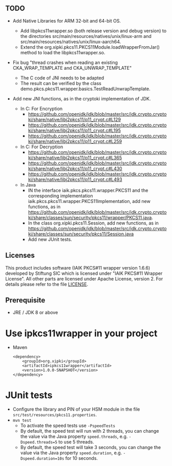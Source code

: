 ## TODO
- Add Native Libraries for ARM 32-bit and 64-bit OS.
  - Add libpkcs11wrapper.so (both release version and debug version) to the directories
    src/main/resources/natives/unix/linux-arm and src/main/resources/natives/unix/linux-aarch64.
  - Extend the org.xipki.pkcs11.PKCS11Module.loadWrapperFromJar() method to load the libpkcs11wrapper.so.

- Fix bug "thread crashes when reading an existing CKA_WRAP_TEMPLATE and CKA_UNWRAP_TEMPLATE"
  - The C code of JNI needs to be adapted
  - The result can be verified by the class demo.pkcs.pkcs11.wrapper.basics.TestReadUnwrapTemplate.

- Add new JNI functions, as in the cryptoki implementation of JDK.
  - In C: For Encryption
    - https://github.com/openjdk/jdk/blob/master/src/jdk.crypto.cryptoki/share/native/libj2pkcs11/p11_crypt.c#L129
    - https://github.com/openjdk/jdk/blob/master/src/jdk.crypto.cryptoki/share/native/libj2pkcs11/p11_crypt.c#L195
    - https://github.com/openjdk/jdk/blob/master/src/jdk.crypto.cryptoki/share/native/libj2pkcs11/p11_crypt.c#L259
  - In C: For Decryption
    - https://github.com/openjdk/jdk/blob/master/src/jdk.crypto.cryptoki/share/native/libj2pkcs11/p11_crypt.c#L365
    - https://github.com/openjdk/jdk/blob/master/src/jdk.crypto.cryptoki/share/native/libj2pkcs11/p11_crypt.c#L430
    - https://github.com/openjdk/jdk/blob/master/src/jdk.crypto.cryptoki/share/native/libj2pkcs11/p11_crypt.c#L493
  - In Java
    - IN the interface iaik.pkcs.pkcs11.wrapper.PKCS11 and the corresponding implementation 
      iaik.pkcs.pkcs11.wrapper.PKCS11Implementation, add new functions, as in 
      https://github.com/openjdk/jdk/blob/master/src/jdk.crypto.cryptoki/share/classes/sun/security/pkcs11/wrapper/PKCS11.java.
    - In the class org.xipki.pkcs11.Session, add new functions, as in 
      https://github.com/openjdk/jdk/blob/master/src/jdk.crypto.cryptoki/share/classes/sun/security/pkcs11/Session.java
    - Add new JUnit tests.

## Licenses
This product includes software (IAIK PKCS#11 wrapper version 1.6.6) 
developed by Stiftung SIC which is licensed under "IAIK PKCS#11 Wrapper License".
All other parts are licensed under Apache License, version 2.
For details please refer to the file [LICENSE](LICENSE).

## Prerequisite
- JRE / JDK 8 or above

Use ipkcs11wrapper in your project
=====
- Maven  
  ```
  <dependency>
      <groupId>org.xipki</groupId>
      <artifactId>ipkcs11wrapper</artifactId>
      <version>1.0.0-SNAPSHOT</version>
  </dependency>
  ```

JUnit tests
=====
- Configure the library and PIN of your HSM module in the file `src/test/resources/pkcs11.properties`.
- `mvn test`  
   - To activate the speed tests use `-PspeedTests`
   - By default, the speed test will run with 2 threads, you can change the
     value via the Java property `speed.threads`, e.g.
    `-Dspeed.threads=5` to use 5 threads.
   - By default, the speed test will take 3 seconds, you can change the
     value via the Java property `speed.duration`, e.g.
    `-Dspeed.duration=10s` for 10 seconds.
